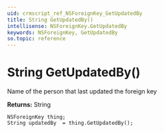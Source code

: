 ```yaml
---
uid: crmscript_ref_NSForeignKey_GetUpdatedBy
title: String GetUpdatedBy()
intellisense: NSForeignKey.GetUpdatedBy
keywords: NSForeignKey, GetUpdatedBy
so.topic: reference
---
```


# String GetUpdatedBy()

Name of the person that last updated the foreign key

**Returns:** String

```crmscript
NSForeignKey thing;
String updatedBy  = thing.GetUpdatedBy();
```

